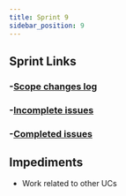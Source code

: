 ```yaml
---
title: Sprint 9
sidebar_position: 9
---
```


## Sprint Links

### -[Scope changes log](https://kelvindtd.atlassian.net/browse/DTD-98?jql=issueKey%20in%20(DTD-28%2CDTD-90%2CDTD-87%2CDTD-98))
### -[Incomplete issues](https://kelvindtd.atlassian.net/browse/DTD-44?jql=issueKey%20in%20(DTD-44))
### -[Completed issues](https://kelvindtd.atlassian.net/browse/DTD-98?jql=issueKey%20in%20(DTD-87%2CDTD-98%2CDTD-90%2CDTD-28))


## Impediments
* Work related to other UCs
